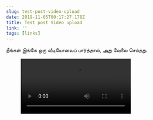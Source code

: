 ```yaml
---
slug: test-post-video-upload
date: 2019-11-05T00:17:27.178Z
title: Test post Video upload
link: ''
tags: [links]
---
```


நீங்கள் இங்கே ஒரு வீடியோவைப் பார்த்தால், அது வேலை செய்தது.

<figure><video src="/videos/2019-11-05--test-post-video-upload-0.mp4" alt="darkmode.mp4"></video></figure>

